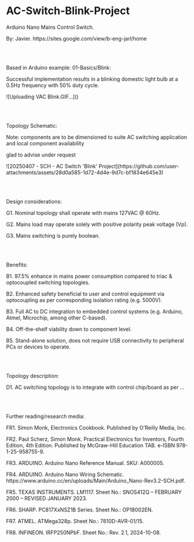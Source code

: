 # AC-Switch-Blink-Project
<p>Arduino Nano Mains Control Switch.</p>
<p>By: Javier. https://sites.google.com/view/b-eng-jarl/home</p>
<br></br>
<p>Based in Arduino example: 01-Basics/Blink:</p>
<p>Successful implementation results in a blinking domestic light bulb at a 0.5Hz frequency with 50% duty cycle.</p>
![Uploading VAC Blink.GIF…]()

<br></br>
<p>Topology Schematic:</p>
<p>Note: components are to be dimensioned to suite AC switching application and local component availability</p>
<p>glad to advise under request</p>
![20250407 - SCH - AC Switch 'Blink' Project](https://github.com/user-attachments/assets/28d0a585-1d72-4d4e-9d7c-bf1834e645e3)


<br></br>
<p>Design considerations:</p>
<p>G1. Nominal topology shall operate with mains 127VAC @ 60Hz.</p>
<p>G2. Mains load may operate solely with positive polarity peak voltage (Vp).</p>
<p>G3. Mains switching is purely boolean.</p>
<br></br>
<p>Benefits:</p>
<p>B1. 97.5% enhance in mains power consumption compared to triac &amp; optocoupled switching topologies.</p>  
<p>B2. Enhanced safety beneficial to user and control equipment via optocoupling as per corresponding isolation rating (e.g. 5000V).</p>
<p>B3. Full AC to DC integration to embedded control systems (e.g. Arduino, Atmel, Microchip, among other C-based).</p>
<p>B4. Off-the-shelf viability down to component level.</p>
<p>B5. Stand-alone solution, does not require USB connectivity to peripheral PCs or devices to operate.</p>
<br></br>
<p>Topology description:</p>
<p>D1. AC switching topology is to integrate with control chip/board as per ...</p>
<br></br>
<p>Further reading/research media:</p>
<p>FR1. Simon Monk, Electronics Cookbook. Published by O'Reilly Media, Inc.</p>
<p>FR2. Paul Scherz, Simon Monk. Practical Electronics for Inventors, Fourth Edition, 4th Edition. Published by McGraw-Hill Education TAB. e-ISBN 978-1-25-958755-9.</p>
<p>FR3. ARDUINO. Arduino Nano Reference Manual. SKU: A000005.</p>
<p>FR4. ARDUINO. Arduino Nano Wiring Schematic. https://www.arduino.cc/en/uploads/Main/Arduino_Nano-Rev3.2-SCH.pdf.</p>
<p>FR5. TEXAS INSTRUMENTS. LM1117. Sheet No.: SNOS412Q &ndash; FEBRUARY 2000 &ndash; REVISED JANUARY 2023.</p>
<p>FR6. SHARP. PC817XxNSZ1B Series. Sheet No.: OP18002EN.</p>
<p>FR7. ATMEL. ATMega328p. Sheet No.: 7810D-AVR-01/15.</p>
<p>FR8. INFINEON. IRFP250NPbF. Sheet No.: Rev. 2.1, 2024-10-08.</p>
